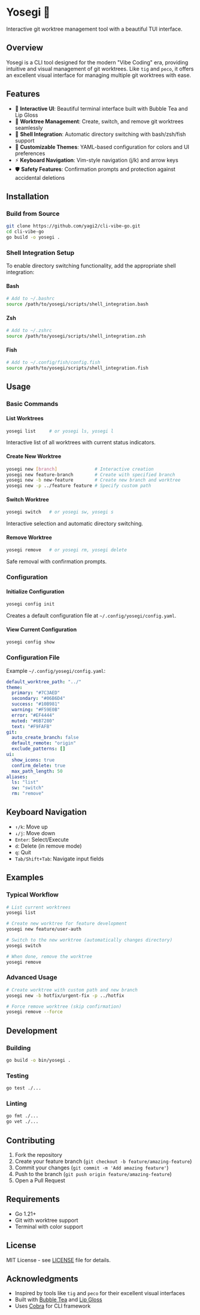 # Yosegi 🌲

Interactive git worktree management tool with a beautiful TUI interface.

## Overview

Yosegi is a CLI tool designed for the modern "Vibe Coding" era, providing intuitive and visual management of git worktrees. Like `tig` and `peco`, it offers an excellent visual interface for managing multiple git worktrees with ease.

## Features

- 🎯 **Interactive UI**: Beautiful terminal interface built with Bubble Tea and Lip Gloss
- 🌲 **Worktree Management**: Create, switch, and remove git worktrees seamlessly
- 🔄 **Shell Integration**: Automatic directory switching with bash/zsh/fish support
- 🎨 **Customizable Themes**: YAML-based configuration for colors and UI preferences
- ⚡ **Keyboard Navigation**: Vim-style navigation (j/k) and arrow keys
- 🛡️ **Safety Features**: Confirmation prompts and protection against accidental deletions

## Installation

### Build from Source

```bash
git clone https://github.com/yagi2/cli-vibe-go.git
cd cli-vibe-go
go build -o yosegi .
```

### Shell Integration Setup

To enable directory switching functionality, add the appropriate shell integration:

#### Bash
```bash
# Add to ~/.bashrc
source /path/to/yosegi/scripts/shell_integration.bash
```

#### Zsh
```bash
# Add to ~/.zshrc
source /path/to/yosegi/scripts/shell_integration.zsh
```

#### Fish
```bash
# Add to ~/.config/fish/config.fish
source /path/to/yosegi/scripts/shell_integration.fish
```

## Usage

### Basic Commands

#### List Worktrees
```bash
yosegi list     # or yosegi ls, yosegi l
```
Interactive list of all worktrees with current status indicators.

#### Create New Worktree
```bash
yosegi new [branch]              # Interactive creation
yosegi new feature-branch        # Create with specified branch
yosegi new -b new-feature        # Create new branch and worktree
yosegi new -p ../feature feature # Specify custom path
```

#### Switch Worktree
```bash
yosegi switch   # or yosegi sw, yosegi s
```
Interactive selection and automatic directory switching.

#### Remove Worktree
```bash
yosegi remove   # or yosegi rm, yosegi delete
```
Safe removal with confirmation prompts.

### Configuration

#### Initialize Configuration
```bash
yosegi config init
```
Creates a default configuration file at `~/.config/yosegi/config.yaml`.

#### View Current Configuration
```bash
yosegi config show
```

### Configuration File

Example `~/.config/yosegi/config.yaml`:

```yaml
default_worktree_path: "../"
theme:
  primary: "#7C3AED"
  secondary: "#06B6D4" 
  success: "#10B981"
  warning: "#F59E0B"
  error: "#EF4444"
  muted: "#6B7280"
  text: "#F9FAFB"
git:
  auto_create_branch: false
  default_remote: "origin"
  exclude_patterns: []
ui:
  show_icons: true
  confirm_delete: true
  max_path_length: 50
aliases:
  ls: "list"
  sw: "switch"
  rm: "remove"
```

## Keyboard Navigation

- `↑/k`: Move up
- `↓/j`: Move down  
- `Enter`: Select/Execute
- `d`: Delete (in remove mode)
- `q`: Quit
- `Tab/Shift+Tab`: Navigate input fields

## Examples

### Typical Workflow

```bash
# List current worktrees
yosegi list

# Create new worktree for feature development
yosegi new feature/user-auth

# Switch to the new worktree (automatically changes directory)
yosegi switch

# When done, remove the worktree
yosegi remove
```

### Advanced Usage

```bash
# Create worktree with custom path and new branch
yosegi new -b hotfix/urgent-fix -p ../hotfix

# Force remove worktree (skip confirmation)
yosegi remove --force
```

## Development

### Building
```bash
go build -o bin/yosegi .
```

### Testing
```bash
go test ./...
```

### Linting
```bash
go fmt ./...
go vet ./...
```

## Contributing

1. Fork the repository
2. Create your feature branch (`git checkout -b feature/amazing-feature`)
3. Commit your changes (`git commit -m 'Add amazing feature'`)
4. Push to the branch (`git push origin feature/amazing-feature`)
5. Open a Pull Request

## Requirements

- Go 1.21+
- Git with worktree support
- Terminal with color support

## License

MIT License - see [LICENSE](LICENSE) file for details.

## Acknowledgments

- Inspired by tools like `tig` and `peco` for their excellent visual interfaces
- Built with [Bubble Tea](https://github.com/charmbracelet/bubbletea) and [Lip Gloss](https://github.com/charmbracelet/lipgloss)
- Uses [Cobra](https://github.com/spf13/cobra) for CLI framework